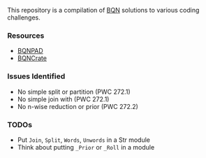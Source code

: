 This repository is a compilation of [BQN](mlochbaum.github.io/BQN) solutions to various coding challenges.

### Resources

* [BQNPAD](https://bqnpad.mechanize.systems/)
* [BQNCrate](https://mlochbaum.github.io/bqncrate/)

### Issues Identified

* No simple split or partition (PWC 272.1)
* No simple join with (PWC 272.1)
* No n-wise reduction or prior (PWC 272.2)

### TODOs

* Put `Join`, `Split`, `Words`, `Unwords` in a Str module
* Think about putting `_Prior` or `_Roll` in a module
